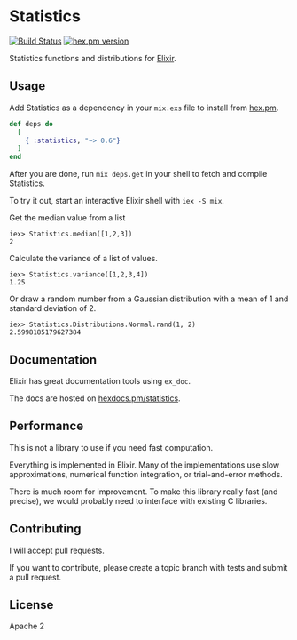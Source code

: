 #  Statistics

[![Build Status](https://github.com/msharp/elixir-statistics/actions/workflows/elixir.yml/badge.svg)](https://github.com/msharp/elixir-statistics/actions/workflows/elixir.yml)
[![hex.pm version](https://img.shields.io/hexpm/v/statistics.svg?style=flat)](https://hex.pm/packages/statistics)

Statistics functions and distributions for [Elixir](https://github.com/elixir-lang/elixir).

## Usage

Add Statistics as a dependency in your `mix.exs` file to install from [hex.pm](https://hex.pm).

```elixir
def deps do
  [
    { :statistics, "~> 0.6"}
  ]
end
```

After you are done, run `mix deps.get` in your shell to fetch and compile Statistics.

To try it out, start an interactive Elixir shell with `iex -S mix`.

Get the median value from a list

```
iex> Statistics.median([1,2,3])
2
```

Calculate the variance of a list of values.

```
iex> Statistics.variance([1,2,3,4])
1.25
```

Or draw a random number from a Gaussian distribution with a mean of 1 and standard deviation of 2.

```
iex> Statistics.Distributions.Normal.rand(1, 2)
2.5998185179627384
```

## Documentation

Elixir has great documentation tools using `ex_doc`.

The docs are hosted on [hexdocs.pm/statistics](http://hexdocs.pm/statistics/).

## Performance

This is not a library to use if you need fast computation.

Everything is implemented in Elixir. Many of the implementations use slow approximations, numerical function integration, or trial-and-error methods.

There is much room for improvement. To make this library really fast (and precise), we would probably need to interface with existing C libraries.

## Contributing

I will accept pull requests.

If you want to contribute, please create a topic branch with tests and submit a pull request.

## License

Apache 2
